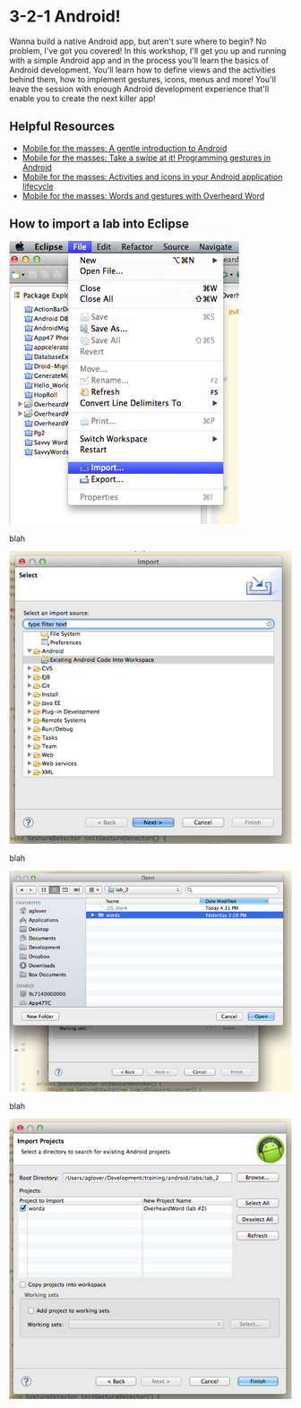 # 3-2-1 Android! 

Wanna build a native Android app, but aren't sure where to begin? No problem, I've got you covered! In this workshop, I'll get you up and running with a simple Android app and in the process you'll learn the basics of Android development. You'll learn how to define views and the activities behind them, how to implement gestures, icons, menus and more! You'll leave the session with enough Android development experience that'll enable you to create the next killer app! 


## Helpful Resources

  * [Mobile for the masses: A gentle introduction to Android](http://www.ibm.com/developerworks/java/library/j-mobileforthemasses1/index.html)
  * [Mobile for the masses: Take a swipe at it! Programming gestures in Android](http://www.ibm.com/developerworks/java/library/j-mobileforthemasses2/index.html)
  * [Mobile for the masses: Activities and icons in your Android application lifecycle](http://www.ibm.com/developerworks/java/library/j-mobileforthemasses3/index.html)
  * [Mobile for the masses: Words and gestures with Overheard Word](http://www.ibm.com/developerworks/java/library/j-mobileforthemasses4/index.html)


## How to import a lab into Eclipse

![Alt text](/docs/imgs/step1.png?raw=true)

blah

![Alt text](/docs/imgs/step2.png?raw=true)

blah

![Alt text](/docs/imgs/step3.png?raw=true)

blah

![Alt text](/docs/imgs/step4.png?raw=true)